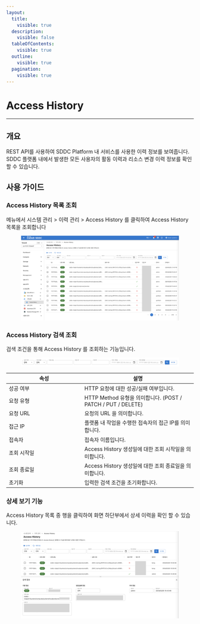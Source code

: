 ```yaml
---
layout:
  title:
    visible: true
  description:
    visible: false
  tableOfContents:
    visible: true
  outline:
    visible: true
  pagination:
    visible: true
---
```


# Access History

***

## 개요

REST API를 사용하여 SDDC Platform 내 서비스를 사용한 이력 정보를 보여줍니다. SDDC 플랫폼 내에서 발생한 모든 사용자의 활동 이력과 리소스 변경 이력 정보를 확인할 수 있습니다.&#x20;



## 사용 가이드

### Access History 목록 조회

메뉴에서 시스템 관리 > 이력 관리 > Access History 를 클릭하여 Access History 목록을 조회합니다

<figure><img src="../../.gitbook/assets/image (644).png" alt=""><figcaption></figcaption></figure>





### Access History 검색 조회

검색 조건을 통해 Access History 를 조회하는 기능입니다.

<figure><img src="../../.gitbook/assets/image (643).png" alt=""><figcaption></figcaption></figure>

<table><thead><tr><th width="189.30456852791878">속성</th><th>설명</th></tr></thead><tbody><tr><td>성공 여부</td><td>HTTP 요청에 대한 성공/실패 여부입니다.</td></tr><tr><td>요청 유형</td><td>HTTP Method 유형을 의미합니다. (POST / PATCH / PUT / DELETE)</td></tr><tr><td>요청 URL</td><td>요청의 URL 을 의미합니다.</td></tr><tr><td>접근 IP</td><td>플랫폼 내 작업을 수행한 접속자의 접근 IP를 의미합니다.</td></tr><tr><td>접속자</td><td>접속자 이름입니다.</td></tr><tr><td>조회 시작일</td><td>Access History 생성일에 대한 조회 시작일을 의미합니다.</td></tr><tr><td>조회 종료일</td><td>Access History 생성일에 대한 조회 종료일을 의미합니다.</td></tr><tr><td>초기화</td><td>입력한 검색 조건을 초기화합니다.</td></tr></tbody></table>





### 상세 보기 기능

Access History 목록 중 행을 클릭하여 화면 하단부에서 상세 이력을 확인 할 수 있습니다.

<figure><img src="../../.gitbook/assets/image (645).png" alt=""><figcaption></figcaption></figure>



